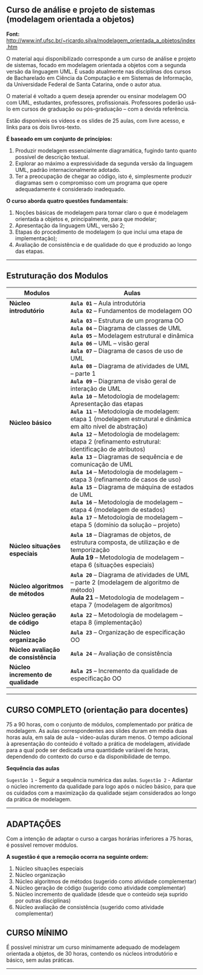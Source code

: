 ## Curso de análise e projeto de sistemas (modelagem orientada a objetos) 

**Font:** http://www.inf.ufsc.br/~ricardo.silva/modelagem_orientada_a_objetos/index.htm

O material aqui disponibilizado corresponde a um curso de análise e projeto de sistemas, focado em modelagem orientada a objetos com a segunda versão da linguagem UML. É usado atualmente nas disciplinas dos cursos de Bacharelado em Ciência da Computação e em Sistemas de Informação, da Universidade Federal de Santa Catarina, onde o autor atua.

O material é voltado a quem deseja aprender ou ensinar modelagem OO com UML, estudantes, professores, profissionais. Professores poderão usá-lo em cursos de graduação ou pós-graduação – com a devida referência.

Estão disponíveis os vídeos e os slides de 25 aulas, com livre acesso, e links para os dois livros-texto.

**É baseado em um conjunto de princípios:**

1. Produzir modelagem essencialmente diagramática, fugindo tanto quanto possível de descrição textual.
2. Explorar ao máximo a expressividade da segunda versão da linguagem UML, padrão internacionalmente adotado.
3. Ter a preocupação de chegar ao código, isto é, simplesmente produzir diagramas sem o compromisso com um programa que opere adequadamente é considerado inadequado.

**O curso aborda quatro questões fundamentais:**

1. Noções básicas de modelagem para tornar claro o que é modelagem orientada a objetos e, principalmente, para que modelar;
2. Apresentação da linguagem UML, versão 2;
3. Etapas do procedimento de modelagem (o que inclui uma etapa de implementação);
4. Avaliação de consistência e de qualidade do que é produzido ao longo das etapas.

---

## Estruturação dos Modulos

| **Modulos**                          | **Aulas**                                                                          |
|--------------------------------------|------------------------------------------------------------------------------------|
| **Núcleo introdutório**              | **`Aula 01`** – Aula introdutória <br> **`Aula 02`** – Fundamentos de modelagem OO |
| **Núcleo básico**                    | **`Aula 03`** – Estrutura de um programa OO <br> **`Aula 04`** – Diagrama de classes de UML <br> **`Aula 05`** – Modelagem estrutural e dinâmica <br> **`Aula 06`** – UML – visão geral <br> **`Aula 07`** – Diagrama de casos de uso de UML <br> **`Aula 08`** – Diagrama de atividades de UML – parte 1 <br> **`Aula 09`** – Diagrama de visão geral de interação de UML <br> **`Aula 10`** – Metodologia de modelagem: Apresentação das etapas <br> **`Aula 11`** – Metodologia de modelagem: etapa 1 (modelagem estrutural e dinâmica em alto nível de abstração) <br> **`Aula 12`** – Metodologia de modelagem: etapa 2 (refinamento estrutural: identificação de atributos) <br> **`Aula 13`** – Diagramas de sequência e de comunicação de UML <br> **`Aula 14`** – Metodologia de modelagem – etapa 3 (refinamento de casos de uso) <br> **`Aula 15`** – Diagrama de máquina de estados de UML <br> **`Aula 16`** – Metodologia de modelagem – etapa 4 (modelagem de estados) <br> **`Aula 17`** – Metodologia de modelagem – etapa 5 (domínio da solução – projeto)                                                                       |
| **Núcleo situações especiais**       | **`Aula 18`** – Diagramas de objetos, de estrutura composta, de utilização e de temporização <br> **Aula 19** – Metodologia de modelagem – etapa 6 (situações especiais)                                                             |
| **Núcleo algoritmos de métodos**     | **`Aula 20`** – Diagrama de atividades de UML – parte 2 (modelagem de algoritmo de método) <br> **Aula 21** – Metodologia de modelagem – etapa 7 (modelagem de algoritmos)                                                              |
| **Núcleo geração de código**         | **`Aula 22`** – Metodologia de modelagem – etapa 8 (implementação)                 |
| **Núcleo organização**               | **`Aula 23`** – Organização de especificação OO                                    |
| **Núcleo avaliação de consistência** | **`Aula 24`** – Avaliação de consistência                                          |
| **Núcleo incremento de qualidade**   | **`Aula 25`** – Incremento da qualidade de especificação OO                        |

---

## CURSO COMPLETO (orientação para docentes)

75 a 90 horas, com o conjunto de módulos, complementado por prática de modelagem. As aulas correspondentes aos slides duram em média duas horas aula, em sala de aula – vídeo-aulas duram menos. O tempo adicional à apresentação do conteúdo é voltado a prática de modelagem, atividade para a qual pode ser dedicada uma quantidade variável de horas, dependendo do contexto do curso e da disponibilidade de tempo.

**Sequência das aulas**

`Sugestão 1` -  Seguir a sequência numérica das aulas.
`Sugestão 2` -  Adiantar o núcleo incremento da qualidade para logo após o núcleo básico, para que os cuidados com a maximização da qualidade sejam considerados ao longo da prática de modelagem.

---

## ADAPTAÇÕES

Com a intenção de adaptar o curso a cargas horárias inferiores a 75 horas, é possível remover módulos. 

**A sugestão é que a remoção ocorra na seguinte ordem:**

1. Núcleo situações especiais
2. Núcleo organização
3. Núcleo algoritmos de métodos (sugerido como atividade complementar)
4. Núcleo geração de código (sugerido como atividade complementar)
5. Núcleo incremento de qualidade (desde que o conteúdo seja suprido por outras disciplinas)
6. Núcleo avaliação de consistência (sugerido como atividade complementar)

## CURSO MÍNIMO

É possível ministrar um curso minimamente adequado de modelagem orientada a objetos, de 30 horas, contendo os núcleos introdutório e básico, sem aulas práticas.

---